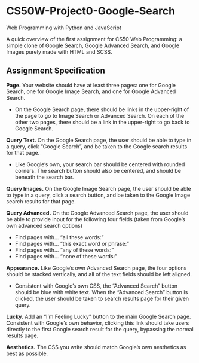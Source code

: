 # CS50W-Project0-Google-Search
Web Programming with Python and JavaScript

A quick overview of the first assignment for CS50 Web Programming: a simple clone of Google Search, Google Advanced Search, and Google Images purely made with HTML and SCSS.

## Assignment Specification
**Page.** Your website should have at least three pages: one for Google Search, one for Google Image Search, and one for Google Advanced Search.
- On the Google Search page, there should be links in the upper-right of the page to go to Image Search or Advanced Search. On each of the other two pages, there should be a link in the upper-right to go back to Google Search.

**Query Text.** On the Google Search page, the user should be able to type in a query, click “Google Search”, and be taken to the Google search results for that page.
- Like Google’s own, your search bar should be centered with rounded corners. The search button should also be centered, and should be beneath the search bar.

**Query Images.** On the Google Image Search page, the user should be able to type in a query, click a search button, and be taken to the Google Image search results for that page.

**Query Advanced.** 
On the Google Advanced Search page, the user should be able to provide input for the following four fields (taken from Google’s own advanced search options)
- Find pages with… “all these words:”
- Find pages with… “this exact word or phrase:”
- Find pages with… “any of these words:”
- Find pages with… “none of these words:”

**Appearance.** 
Like Google’s own Advanced Search page, the four options should be stacked vertically, and all of the text fields should be left aligned.
- Consistent with Google’s own CSS, the “Advanced Search” button should be blue with white text. When the “Advanced Search” button is clicked, the user should be taken to search results page for their given query.

**Lucky.** 
Add an “I’m Feeling Lucky” button to the main Google Search page. Consistent with Google’s own behavior, clicking this link should take users directly to the first Google search result for the query, bypassing the normal results page.

**Aesthetics.** 
The CSS you write should match Google’s own aesthetics as best as possible.
